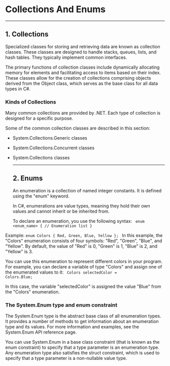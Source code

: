 <h1>Collections And Enums</h1>

<hr>

<h2>1. Collections</h2>
<p>Specialized classes for storing and retrieving data are known as collection classes.
  These classes are designed to handle stacks, queues, lists, and hash tables. They typically implement common interfaces.

The primary functions of collection classes include dynamically allocating memory for elements and facilitating access to items based on their index. 
These classes allow for the creation of collections comprising objects derived from the Object class, which serves as the base class for all data types in C#.</p>

<h3>Kinds of Collections</h3>
Many common collections are provided by .NET. Each type of collection is designed for a specific purpose.

Some of the common collection classes are described in this section:

* System.Collections.Generic classes

* System.Collections.Concurrent classes

* System.Collections classes

  <hr>

  <h2>2. Enums</h2>
  <p>An enumeration is a collection of named integer constants. It is defined using the "enum" keyword.

    In C#, enumerations are value types, meaning they hold their own values and cannot inherit or be inherited from.

    To declare an enumeration, you use the following syntax:
  <code>
  enum <enum_name>
{
   // Enumeration list
}</code>


Example:
   <code>enum Colors { Red, Green, Blue, Yellow };
</code> 
In this example, the "Colors" enumeration consists of four symbols: "Red", "Green", "Blue", and "Yellow". By default, the value of "Red" is 0, "Green" is 1, "Blue" is 2, and "Yellow" is 3.

You can use this enumeration to represent different colors in your program. For example, you can declare a variable of type "Colors" and assign one of the enumerated values to it:
<code> Colors selectedColor = Colors.Blue;
 </code>

 In this case, the variable "selectedColor" is assigned the value "Blue" from the "Colors" enumeration.

 <h3>The System.Enum type and enum constraint</h3>
The System.Enum type is the abstract base class of all enumeration types. It provides a number of methods to get information about an enumeration type and its values.
For more information and examples, see the System.Enum API reference page.

You can use System.Enum in a base class constraint (that is known as the enum constraint) to specify that a type parameter is an enumeration type.
Any enumeration type also satisfies the struct constraint, which is used to specify that a type parameter is a non-nullable value type.
</p>
